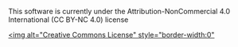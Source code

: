 This software is currently under the Attribution-NonCommercial 4.0 International (CC BY-NC 4.0) license

<a rel="license" href="http://creativecommons.org/licenses/by-nc/4.0/"><img alt="Creative Commons License" style="border-width:0" 
